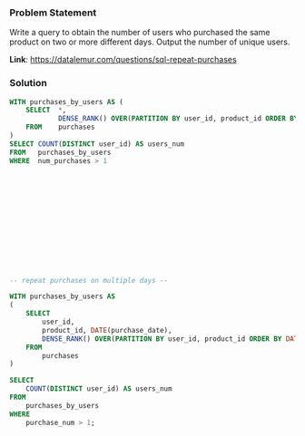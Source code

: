 ### Problem Statement

Write a query to obtain the number of users who purchased the same product on two or more different days. Output the number of unique users.

**Link**: https://datalemur.com/questions/sql-repeat-purchases



### Solution

```sql
WITH purchases_by_users AS (
    SELECT  *, 
            DENSE_RANK() OVER(PARTITION BY user_id, product_id ORDER BY DATE(purchase_date)) AS num_purchases
    FROM    purchases
)
SELECT COUNT(DISTINCT user_id) AS users_num
FROM   purchases_by_users
WHERE  num_purchases > 1














-- repeat purchases on multiple days --

WITH purchases_by_users AS
(
    SELECT
        user_id,
        product_id, DATE(purchase_date),
        DENSE_RANK() OVER(PARTITION BY user_id, product_id ORDER BY DATE(purchase_date) ASC) AS purchase_num
    FROM
        purchases
)

SELECT
    COUNT(DISTINCT user_id) AS users_num
FROM
    purchases_by_users
WHERE
    purchase_num > 1;
```



